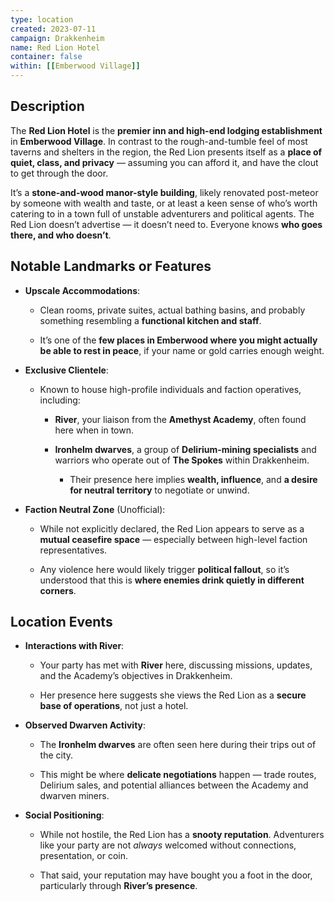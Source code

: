 ```yaml
---
type: location
created: 2023-07-11
campaign: Drakkenheim
name: Red Lion Hotel
container: false
within: [[Emberwood Village]]
---
```

## Description

The **Red Lion Hotel** is the **premier inn and high-end lodging establishment** in **Emberwood Village**. In contrast to the rough-and-tumble feel of most taverns and shelters in the region, the Red Lion presents itself as a **place of quiet, class, and privacy** — assuming you can afford it, and have the clout to get through the door.

It’s a **stone-and-wood manor-style building**, likely renovated post-meteor by someone with wealth and taste, or at least a keen sense of who’s worth catering to in a town full of unstable adventurers and political agents. The Red Lion doesn’t advertise — it doesn’t need to. Everyone knows **who goes there, and who doesn’t**.

## Notable Landmarks or Features

- **Upscale Accommodations**:
    
    - Clean rooms, private suites, actual bathing basins, and probably something resembling a **functional kitchen and staff**.
        
    - It’s one of the **few places in Emberwood where you might actually be able to rest in peace**, if your name or gold carries enough weight.
        
- **Exclusive Clientele**:
    
    - Known to house high-profile individuals and faction operatives, including:
        
        - **River**, your liaison from the **Amethyst Academy**, often found here when in town.
            
        - **Ironhelm dwarves**, a group of **Delirium-mining specialists** and warriors who operate out of **The Spokes** within Drakkenheim.
            
            - Their presence here implies **wealth, influence**, and **a desire for neutral territory** to negotiate or unwind.
                
- **Faction Neutral Zone** (Unofficial):
    
    - While not explicitly declared, the Red Lion appears to serve as a **mutual ceasefire space** — especially between high-level faction representatives.
        
    - Any violence here would likely trigger **political fallout**, so it’s understood that this is **where enemies drink quietly in different corners**.
        

## Location Events

- **Interactions with River**:
    
    - Your party has met with **River** here, discussing missions, updates, and the Academy’s objectives in Drakkenheim.
        
    - Her presence here suggests she views the Red Lion as a **secure base of operations**, not just a hotel.
        
- **Observed Dwarven Activity**:
    
    - The **Ironhelm dwarves** are often seen here during their trips out of the city.
        
    - This might be where **delicate negotiations** happen — trade routes, Delirium sales, and potential alliances between the Academy and dwarven miners.
        
- **Social Positioning**:
    
    - While not hostile, the Red Lion has a **snooty reputation**. Adventurers like your party are not _always_ welcomed without connections, presentation, or coin.
        
    - That said, your reputation may have bought you a foot in the door, particularly through **River’s presence**.